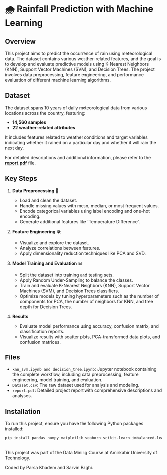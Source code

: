 # 🌧️ Rainfall Prediction with Machine Learning

## Overview

This project aims to predict the occurrence of rain using meteorological data. The dataset contains various weather-related features, and the goal is to develop and evaluate predictive models using K-Nearest Neighbors (KNN), Support Vector Machines (SVM), and Decision Trees. The project involves data preprocessing, feature engineering, and performance evaluation of different machine learning algorithms.

## Dataset

The dataset spans 10 years of daily meteorological data from various locations across the country, featuring:
- **14,560 samples**
- **22 weather-related attributes**

It includes features related to weather conditions and target variables indicating whether it rained on a particular day and whether it will rain the next day.

For detailed descriptions and additional information, please refer to the [**report.pdf**](report.pdf) file.

## Key Steps

1. **Data Preprocessing** 🔧
   - Load and clean the dataset.
   - Handle missing values with mean, median, or most frequent values.
   - Encode categorical variables using label encoding and one-hot encoding.
   - Generate additional features like 'Temperature Difference'.

2. **Feature Engineering** 🛠️
   - Visualize and explore the dataset.
   - Analyze correlations between features.
   - Apply dimensionality reduction techniques like PCA and SVD.

3. **Model Training and Evaluation** 📊
   - Split the dataset into training and testing sets.
   - Apply Random Under-Sampling to balance the classes.
   - Train and evaluate K-Nearest Neighbors (KNN), Support Vector Machines (SVM), and Decision Trees classifiers.
   - Optimize models by tuning hyperparameters such as the number of components for PCA, the number of neighbors for KNN, and tree depth for Decision Trees.

4. **Results** 
   - Evaluate model performance using accuracy, confusion matrix, and classification reports.
   - Visualize results with scatter plots, PCA-transformed data plots, and confusion matrices.

## Files

- `knn_svm.ipynb and decision_tree.ipynb`: Jupyter notebook containing the complete workflow, including data preprocessing, feature engineering, model training, and evaluation.
- `Dataset.csv`: The raw dataset used for analysis and modeling.
- `report.pdf`: Detailed project report with comprehensive descriptions and analyses.

## Installation

To run this project, ensure you have the following Python packages installed:

```bash
pip install pandas numpy matplotlib seaborn scikit-learn imbalanced-learn
```

##

This project was part of the Data Mining Course at Amirkabir University of Technology.

Coded by Parsa Khadem and Sarvin Baghi.
